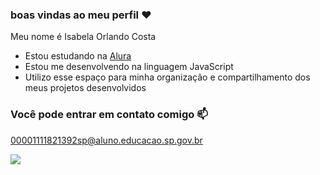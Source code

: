 ### boas vindas ao meu perfil ❤️

Meu nome é Isabela Orlando Costa

- Estou estudando na [Alura](https://www.alura.com.br)
- Estou me desenvolvendo na linguagem JavaScript
- Utilizo esse espaço para minha organização e compartilhamento dos meus projetos desenvolvidos

### Você pode entrar em contato comigo 📫

00001111821392sp@aluno.educacao.sp.gov.br



![](https://media1.tenor.com/m/pFbMJvvVmoQAAAAC/marvel-avengers.gif)
